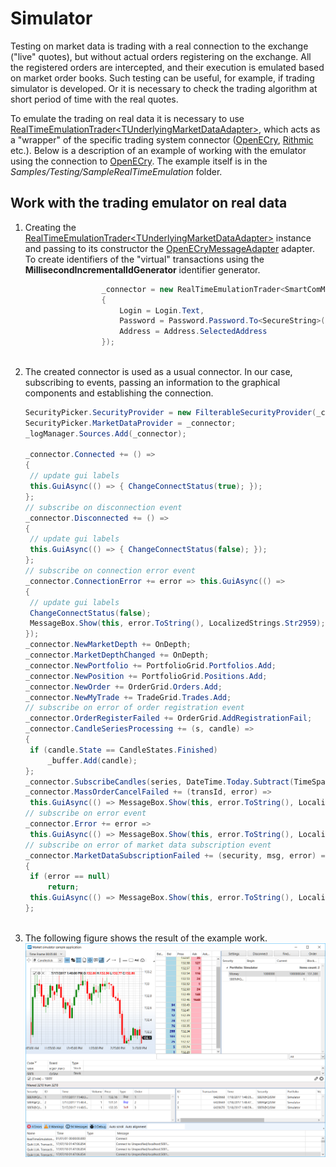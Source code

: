# Simulator

Testing on market data is trading with a real connection to the exchange ("live" quotes), but without actual orders registering on the exchange. All the registered orders are intercepted, and their execution is emulated based on market order books. Such testing can be useful, for example, if trading simulator is developed. Or it is necessary to check the trading algorithm at short period of time with the real quotes. 

To emulate the trading on real data it is necessary to use [RealTimeEmulationTrader\<TUnderlyingMarketDataAdapter\>](xref:StockSharp.Algo.Testing.RealTimeEmulationTrader`1), which acts as a "wrapper" of the specific trading system connector ([OpenECry](OEC.md), [Rithmic](Rithmic.md) etc.). Below is a description of an example of working with the emulator using the connection to [OpenECry](OEC.md). The example itself is in the *Samples\/Testing\/SampleRealTimeEmulation* folder. 

## Work with the trading emulator on real data

1. Creating the [RealTimeEmulationTrader\<TUnderlyingMarketDataAdapter\>](xref:StockSharp.Algo.Testing.RealTimeEmulationTrader`1) instance and passing to its constructor the [OpenECryMessageAdapter](xref:StockSharp.OpenECry.OpenECryMessageAdapter) adapter. To create identifiers of the "virtual" transactions using the **MillisecondIncrementalIdGenerator** identifier generator. 

   ```cs
   					_connector = new RealTimeEmulationTrader<SmartComMessageAdapter>(new SmartComMessageAdapter(new MillisecondIncrementalIdGenerator())
   					{
   						Login = Login.Text,
   						Password = Password.Password.To<SecureString>(),
   						Address = Address.SelectedAddress
   					});
   					  
   ```
2. The created connector is used as a usual connector. In our case, subscribing to events, passing an information to the graphical components and establishing the connection. 

   ```cs
   SecurityPicker.SecurityProvider = new FilterableSecurityProvider(_connector);
   SecurityPicker.MarketDataProvider = _connector;
   _logManager.Sources.Add(_connector);
   					
   _connector.Connected += () =>
   {
   	// update gui labels
   	this.GuiAsync(() => { ChangeConnectStatus(true); });
   };
   // subscribe on disconnection event
   _connector.Disconnected += () =>
   {
   	// update gui labels
   	this.GuiAsync(() => { ChangeConnectStatus(false); });
   };
   // subscribe on connection error event
   _connector.ConnectionError += error => this.GuiAsync(() =>
   {
   	// update gui labels
   	ChangeConnectStatus(false);
   	MessageBox.Show(this, error.ToString(), LocalizedStrings.Str2959);
   });
   _connector.NewMarketDepth += OnDepth;
   _connector.MarketDepthChanged += OnDepth;
   _connector.NewPortfolio += PortfolioGrid.Portfolios.Add;
   _connector.NewPosition += PortfolioGrid.Positions.Add;
   _connector.NewOrder += OrderGrid.Orders.Add;
   _connector.NewMyTrade += TradeGrid.Trades.Add;
   // subscribe on error of order registration event
   _connector.OrderRegisterFailed += OrderGrid.AddRegistrationFail;
   _connector.CandleSeriesProcessing += (s, candle) =>
   {
   	if (candle.State == CandleStates.Finished)
   		_buffer.Add(candle);
   };
   _connector.SubscribeCandles(series, DateTime.Today.Subtract(TimeSpan.FromDays(5)), DateTime.Now);	
   _connector.MassOrderCancelFailed += (transId, error) =>
   	this.GuiAsync(() => MessageBox.Show(this, error.ToString(), LocalizedStrings.Str716));
   // subscribe on error event
   _connector.Error += error =>
   	this.GuiAsync(() => MessageBox.Show(this, error.ToString(), LocalizedStrings.Str2955));
   // subscribe on error of market data subscription event
   _connector.MarketDataSubscriptionFailed += (security, msg, error) =>
   {
   	if (error == null)
   		return;
   	this.GuiAsync(() => MessageBox.Show(this, error.ToString(), LocalizedStrings.Str2956Params.Put(msg.DataType, security)));
   };
   					  
   ```
3. The following figure shows the result of the example work. ![sample realtaime emulation](../images/sample_realtaime_emulation.png)
